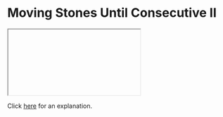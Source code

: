 # Moving Stones Until Consecutive II 

<iframe></iframe>

Click [here](Explanation.md) for an explanation.

